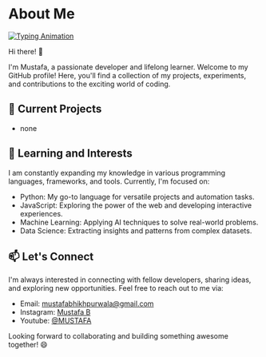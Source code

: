# About Me

[![Typing Animation](https://readme-typing-svg.herokuapp.com/?lines=Myself+Mustafa%2C+a+Web+Developer.;Passionate+about+creating+amazing+web+experiences.;Constantly+learning+and+exploring+new+technologies.;Let's+build+something+awesome!++++++++++)](https://github.com/B-Mustafa)

Hi there! 👋

I'm Mustafa, a passionate developer and lifelong learner. Welcome to my GitHub profile! Here, you'll find a collection of my projects, experiments, and contributions to the exciting world of coding.

## 🔭 Current Projects

- none

## 🌱 Learning and Interests

I am constantly expanding my knowledge in various programming languages, frameworks, and tools. Currently, I'm focused on:

- Python: My go-to language for versatile projects and automation tasks.
- JavaScript: Exploring the power of the web and developing interactive experiences.
- Machine Learning: Applying AI techniques to solve real-world problems.
- Data Science: Extracting insights and patterns from complex datasets.


## 📫 Let's Connect

I'm always interested in connecting with fellow developers, sharing ideas, and exploring new opportunities. Feel free to reach out to me via:

- Email: [mustafabhikhpurwala@gmail.com](mailto:mustafabhikhpurwala@gmail.com)
- Instagram: [Mustafa B](https://www.instagram.com/in/_mustafa_0203)
- Youtube: [@MUSTAFA](https://youtube.com/@MUSTAFA-up2ej)

Looking forward to collaborating and building something awesome together! 😄
